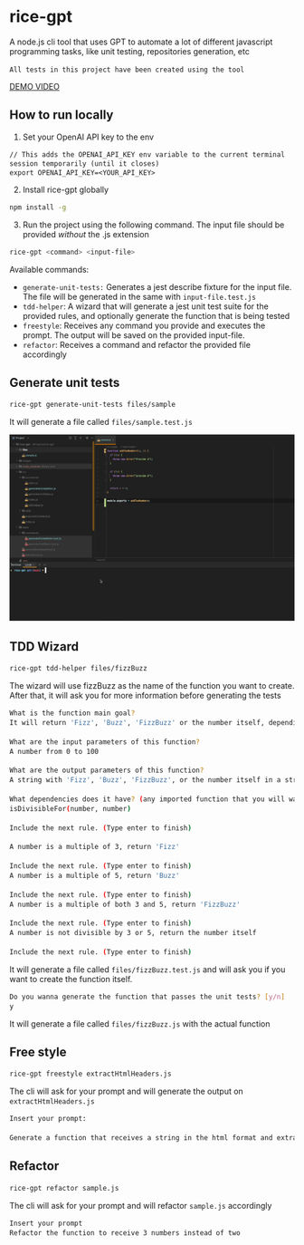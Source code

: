 # rice-gpt
A node.js cli tool that uses GPT to automate a lot of different javascript programming tasks, like unit testing, repositories generation, etc

`All tests in this project have been created using the tool`

[DEMO VIDEO](https://loom.com/share/7a29f683901846bf87c7dedeb2a03c17)

## How to run locally ##

1. Set your OpenAI API key to the env

```batch
// This adds the OPENAI_API_KEY env variable to the current terminal session temporarily (until it closes)
export OPENAI_API_KEY=<YOUR_API_KEY>
```

2. Install rice-gpt globally

```bash
npm install -g
```

3. Run the project using the following command. The input file should be provided *without* the .js extension

```bash
rice-gpt <command> <input-file>
```

Available commands:
- `generate-unit-tests:` Generates a jest describe fixture for the input file. The file will be generated in the same with `input-file.test.js`
- `tdd-helper`: A wizard that will generate a jest unit test suite for the provided rules, and optionally generate the function that is being tested
- `freestyle`: Receives any command you provide and executes the prompt. The output will be saved on the provided input-file.
- `refactor`: Receives a command and refactor the provided file accordingly

## Generate unit tests ##
```bash
rice-gpt generate-unit-tests files/sample
```

It will generate a file called `files/sample.test.js`

![generate-unit-tests](/images/generate-unit-tests.gif?raw=true)

## TDD Wizard ##

```bash
rice-gpt tdd-helper files/fizzBuzz
```
The wizard will use fizzBuzz as the name of the function you want to create.
After that, it will ask you for more information before generating the tests

```bash
What is the function main goal?
It will return 'Fizz', 'Buzz', 'FizzBuzz' or the number itself, depending of the input

What are the input parameters of this function?
A number from 0 to 100

What are the output parameters of this function?
A string with 'Fizz', 'Buzz', 'FizzBuzz', or the number itself in a string format

What dependencies does it have? (any imported function that you will want to mock.
isDivisibleFor(number, number)

Include the next rule. (Type enter to finish)

A number is a multiple of 3, return 'Fizz'

Include the next rule. (Type enter to finish)
A number is a multiple of 5, return 'Buzz'

Include the next rule. (Type enter to finish)
A number is a multiple of both 3 and 5, return 'FizzBuzz'

Include the next rule. (Type enter to finish)
A number is not divisible by 3 or 5, return the number itself

Include the next rule. (Type enter to finish)
```

It will generate a file called `files/fizzBuzz.test.js` and will ask you if you want to create the function itself.

```bash
Do you wanna generate the function that passes the unit tests? [y/n]
y
```

It will generate a file called `files/fizzBuzz.js` with the actual function

## Free style ##

```bash
rice-gpt freestyle extractHtmlHeaders.js
```

The cli will ask for your prompt and will generate the output on `extractHtmlHeaders.js`

```bash
Insert your prompt:

Generate a function that receives a string in the html format and extracts all header tags to an array
```

## Refactor ##
```bash
rice-gpt refactor sample.js
```
The cli will ask for your prompt and will refactor `sample.js` accordingly

```bash
Insert your prompt
Refactor the function to receive 3 numbers instead of two
```
